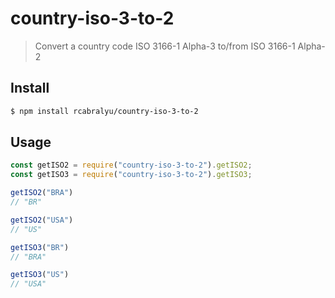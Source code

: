 # country-iso-3-to-2

> Convert a country code ISO 3166-1 Alpha-3 to/from ISO 3166-1 Alpha-2

## Install

```sh
$ npm install rcabralyu/country-iso-3-to-2
```

## Usage

```js
const getISO2 = require("country-iso-3-to-2").getISO2;
const getISO3 = require("country-iso-3-to-2").getISO3;

getISO2("BRA")
// "BR"

getISO2("USA")
// "US"

getISO3("BR")
// "BRA"

getISO3("US")
// "USA"
``` 
